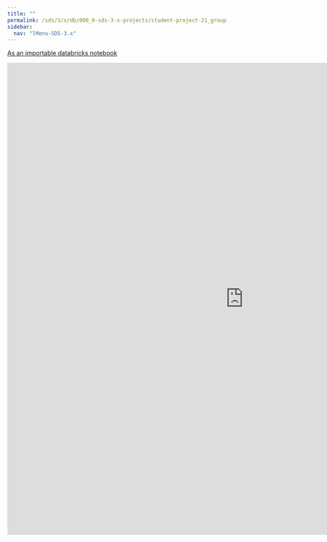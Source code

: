 ```yaml
---
title: ""
permalink: /sds/3/x/db/000_0-sds-3-x-projects/student-project-21_group-GraphSpectralAnalysis/01_preprocess_data/
sidebar:
  nav: "lMenu-SDS-3.x"
---
```


[As an importable databricks notebook](https://lamastex.github.io/scalable-data-science/sds/3/x/db/000_0-sds-3-x-projects/student-project-21_group-GraphSpectralAnalysis/01_preprocess_data.html)

<iframe src="https://lamastex.github.io/scalable-data-science/sds/3/x/db/000_0-sds-3-x-projects/student-project-21_group-GraphSpectralAnalysis/01_preprocess_data.html" width="1080" height="1080" frameborder="0"></iframe>
